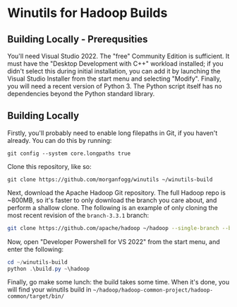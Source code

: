 # Winutils for Hadoop Builds

## Building Locally - Prerequsities

You'll need Visual Studio 2022. The "free" Community Edition is sufficient. It must have the
"Desktop Development with C++" workload installed; if you didn't select this during initial
installation, you can add it by launching the Visual Studio Installer from the start menu and
selecting "Modify". Finally, you will need a recent version of Python 3. The Python script itself
has no dependencies beyond the Python standard library.

## Building Locally

Firstly, you'll probably need to enable long filepaths in Git, if you haven't already. You can do
this by running:

```
git config --system core.longpaths true
```

Clone this repository, like so:

```
git clone https://github.com/morganfogg/winutils ~/winutils-build
```

Next, download the Apache Hadoop Git repository. The full Hadoop repo is ~800MB, so it's faster to
only download the branch you care about, and perform a shallow clone. The following is an example
of only cloning the most recent revision of the `branch-3.3.1` branch:

```bash
git clone https://github.com/apache/hadoop ~/hadoop --single-branch --branch branch-3.3.1 --depth=1
```

Now, open "Developer Powershell for VS 2022" from the start menu, and enter the following:

```powershell
cd ~/winutils-build
python .\build.py ~\hadoop
```

Finally, go make some lunch: the build takes some time. When it's done, you will find your winutils
build in `~/hadoop/hadoop-common-project/hadoop-common/target/bin/`
